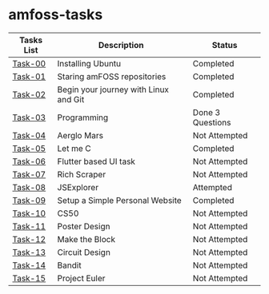 # amfoss-tasks
**Tasks List**|**Description**|**Status**
--------------|---------------|---------------
[Task-00](https://github.com/0Amruth0/amFoss-tasks/tree/main/task-00)|Installing Ubuntu|Completed
[Task-01](https://github.com/0Amruth0/amFoss-tasks/tree/main/task-01)|Staring amFOSS repositories|Completed
[Task-02](https://github.com/0Amruth0/amFoss-tasks/tree/main/task-02)|Begin your journey with Linux and Git|Completed
[Task-03](https://github.com/0Amruth0/amFoss-tasks/tree/main/task-03)|Programming|Done 3 Questions
[Task-04](https://github.com/0Amruth0/amFoss-tasks/tree/main/task-04)|Aerglo Mars|Not Attempted
[Task-05](https://github.com/0Amruth0/amFoss-tasks/tree/main/task-05)|Let me C|Completed
[Task-06](https://github.com/0Amruth0/amFoss-tasks/tree/main/task-06)|Flutter based UI task|Not Attempted
[Task-07](https://github.com/0Amruth0/amFoss-tasks/tree/main/task-07)|Rich Scraper|Not Attempted
[Task-08](https://github.com/0Amruth0/amFoss-tasks/tree/main/task-08)|JSExplorer|Attempted
[Task-09](https://github.com/0Amruth0/amFoss-tasks/tree/main/task-09)|Setup a Simple Personal Website|Completed
[Task-10](https://github.com/0Amruth0/amFoss-tasks/tree/main/task-10)|CS50|Not Attempted 
[Task-11](https://github.com/0Amruth0/amFoss-tasks/tree/main/task-11)|Poster Design|Not Attempted
[Task-12](https://github.com/0Amruth0/amFoss-tasks/tree/main/task-12)|Make the Block|Not Attempted 
[Task-13](https://github.com/0Amruth0/amFoss-tasks/tree/main/task-13)|Circuit Design|Not Attempted
[Task-14](https://github.com/0Amruth0/amFoss-tasks/tree/main/task-14)|Bandit|Not Attempted
[Task-15](https://github.com/0Amruth0/amFoss-tasks/tree/main/task-15)|Project Euler|Not Attempted
